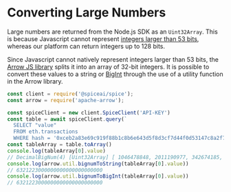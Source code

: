 # Converting Large Numbers

Large numbers are returned from the Node.js SDK as an `Uint32Array`. This is because Javascript cannot represent [integers larger than 53 bits](https://developer.mozilla.org/en-US/docs/Web/JavaScript/Reference/Global\_Objects/Number), whereas our platform can return integers up to 128 bits.&#x20;

Since Javascript cannot natively represent integers larger than 53 bits, the [Arrow JS library](https://arrow.apache.org/docs/js/index.html) splits it into an array of 32-bit integers. It is possible to convert these values to a string or [BigInt](https://developer.mozilla.org/en-US/docs/Web/JavaScript/Reference/Global\_Objects/BigInt) through the use of a utility function in the Arrow library.

```javascript
const client = require('@spiceai/spice');
const arrow = require('apache-arrow');

const spiceClient = new client.SpiceClient('API-KEY')
const table = await spiceClient.query(`
  SELECT "value" 
  FROM eth.transactions 
  WHERE hash = '0xceb2a83e69c919f88b1c8b6e643d5f8d3cf7d44f0d53147c8a2f74ce1f1d4532'`)
const tableArray = table.toArray()
console.log(tableArray[0].value)
// DecimalBigNum(4) [Uint32Array] [ 1046478848, 2011190977, 342674185, 0 ]
console.log(arrow.util.bignumToString(tableArray[0].value))
// 6321223000000000000000000000
console.log(arrow.util.bignumToBigInt(tableArray[0].value))
// 6321223000000000000000000000
```
